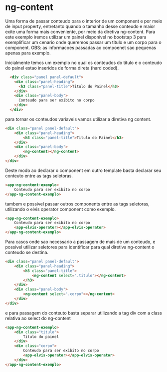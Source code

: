 # ng-content

Uma forma de passar conteudo para o interior de um component e por meio de input property, entretanto quando o tamanho desse conteudo e maior exite uma forma mais conveniente, por meio da diretiva ng-content. Para este exemplo iremos utilizar um painel disponivel no bootstap 3 para exemplificar um cenario onde queremos passar um titulo e um corpo para o component.
OBS: as informacoes passadas ao compoenet sao pequenas apenas para exemplo.

Inicialmente temos um exemplo no qual os conteudos do titulo e o conteudo do painel estao inseridos de forma direta (hard coded).

```HTML
  <div class="panel panel-default">
    <div class="panel-heading">
      <h3 class="panel-title">Titulo do Painel</h3>
    </div>
    <div class="panel-body">
      Conteudo para ser exibito no corpo
    </div>
  </div>
```

para tornar os conteudos variaveis vamos utilizar a diretiva ng content.

```HTML
<div class="panel panel-default">
    <div class="panel-heading">
        <h3 class="panel-title">Titulo do Painel</h3>
    </div>
    <div class="panel-body">
        <ng-content></ng-content>
    </div>
</div>
```

Deste modo ao declarar o component em outro template basta declarar seu conteuto entre as tags seletoras.

```HTML
<app-ng-content-exemplo>
    Conteudo para ser exibito no corpo
</app-ng-content-exemplo>
```

tambem e possivel passar outros components entre as tags seletoras, utilizando o elvis operator component como exemplo.

```HTML
<app-ng-content-exemplo>
    Conteudo para ser exibito no corpo
    <app-elvis-operator></app-elvis-operator>
</app-ng-content-exemplo>
```

Para casos onde sao necessario a passagem de mais de um conteudo, e possivel utilizar seletores para identificar para qual diretiva ng-content o conteudo se destina.

```HTML
<div class="panel panel-default">
    <div class="panel-heading">
        <h3 class="panel-title">
            <ng-content select=".titulo"></ng-content>
        </h3>
    </div>
    <div class="panel-body">
        <ng-content select=".corpo"></ng-content>
    </div>
</div>
```

e para passagem do conteuto basta separar utilizando a tag div com a class relativa ao select do ng-content

```HTML
<app-ng-content-exemplo>
    <div class="titulo">
        Titulo do painel
    </div>
    <div class="corpo">
        Conteudo para ser exibito no corpo
        <app-elvis-operator></app-elvis-operator>
    </div>
</app-ng-content-exemplo>
```



